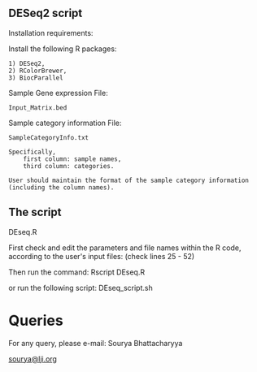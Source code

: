 
DESeq2 script
-----------------


Installation requirements:

Install the following R packages:

	1) DESeq2, 
	2) RColorBrewer,
	3) BiocParallel

Sample Gene expression File:

	Input_Matrix.bed

Sample category information File:

	SampleCategoryInfo.txt

	Specifically, 
		first column: sample names, 
		third column: categories.
	
	User should maintain the format of the sample category information (including the column names).


The script
----------

DEseq.R

First check and edit the parameters and file names within the R code, according to the user's input files:
(check lines 25 - 52) 


Then run the command:
Rscript DEseq.R

or run the following script:
DEseq_script.sh


Queries
=======

For any query, please e-mail:
Sourya Bhattacharyya

sourya@lji.org


